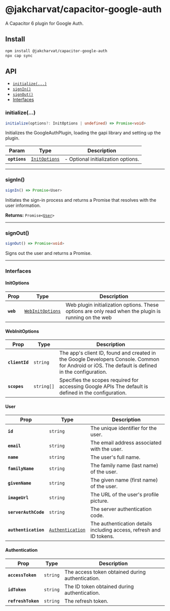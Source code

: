 # @jakcharvat/capacitor-google-auth

A Capacitor 6 plugin for Google Auth.

## Install

```bash
npm install @jakcharvat/capacitor-google-auth
npx cap sync
```

## API

<docgen-index>

* [`initialize(...)`](#initialize)
* [`signIn()`](#signin)
* [`signOut()`](#signout)
* [Interfaces](#interfaces)

</docgen-index>

<docgen-api>
<!--Update the source file JSDoc comments and rerun docgen to update the docs below-->

### initialize(...)

```typescript
initialize(options?: InitOptions | undefined) => Promise<void>
```

Initializes the GoogleAuthPlugin, loading the gapi library and setting up the plugin.

| Param         | Type                                                | Description                        |
| ------------- | --------------------------------------------------- | ---------------------------------- |
| **`options`** | <code><a href="#initoptions">InitOptions</a></code> | - Optional initialization options. |

--------------------


### signIn()

```typescript
signIn() => Promise<User>
```

Initiates the sign-in process and returns a Promise that resolves with the user information.

**Returns:** <code>Promise&lt;<a href="#user">User</a>&gt;</code>

--------------------


### signOut()

```typescript
signOut() => Promise<void>
```

Signs out the user and returns a Promise.

--------------------


### Interfaces


#### InitOptions

| Prop      | Type                                                      | Description                                                                                          |
| --------- | --------------------------------------------------------- | ---------------------------------------------------------------------------------------------------- |
| **`web`** | <code><a href="#webinitoptions">WebInitOptions</a></code> | Web plugin initialization options. These options are only read when the plugin is running on the web |


#### WebInitOptions

| Prop           | Type                  | Description                                                                                                                                      |
| -------------- | --------------------- | ------------------------------------------------------------------------------------------------------------------------------------------------ |
| **`clientId`** | <code>string</code>   | The app's client ID, found and created in the Google Developers Console. Common for Android or iOS. The default is defined in the configuration. |
| **`scopes`**   | <code>string[]</code> | Specifies the scopes required for accessing Google APIs The default is defined in the configuration.                                             |


#### User

| Prop                 | Type                                                      | Description                                                         |
| -------------------- | --------------------------------------------------------- | ------------------------------------------------------------------- |
| **`id`**             | <code>string</code>                                       | The unique identifier for the user.                                 |
| **`email`**          | <code>string</code>                                       | The email address associated with the user.                         |
| **`name`**           | <code>string</code>                                       | The user's full name.                                               |
| **`familyName`**     | <code>string</code>                                       | The family name (last name) of the user.                            |
| **`givenName`**      | <code>string</code>                                       | The given name (first name) of the user.                            |
| **`imageUrl`**       | <code>string</code>                                       | The URL of the user's profile picture.                              |
| **`serverAuthCode`** | <code>string</code>                                       | The server authentication code.                                     |
| **`authentication`** | <code><a href="#authentication">Authentication</a></code> | The authentication details including access, refresh and ID tokens. |


#### Authentication

| Prop               | Type                | Description                                      |
| ------------------ | ------------------- | ------------------------------------------------ |
| **`accessToken`**  | <code>string</code> | The access token obtained during authentication. |
| **`idToken`**      | <code>string</code> | The ID token obtained during authentication.     |
| **`refreshToken`** | <code>string</code> | The refresh token.                               |

</docgen-api>
